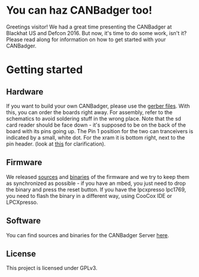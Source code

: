# You can haz CANBadger too!
Greetings visitor! We had a great time presenting the CANBadger at Blackhat US and Defcon 2016. But now, it's time to do some work, isn't it?
Please read along for information on how to get started with your CANBadger.
# Getting started
## Hardware
If you want to build your own CANBadger, please use the [gerber files](https://github.com/Gutenshit/CANBadger). With this, you can order the boards right away.
For assembly, refer to the schematics to avoid soldering stuff in the wrong place.
Note that the sd card reader should be face down - it's supposed to be on the back of the board with its pins going up.
The Pin 1 position for the two can tranceivers is indicated by a small, white dot. For the xram it is bottom right, next to the pin header. (look at [this](https://github.com/Gutenshit/CANBadger/blob/master/CANBadger%20V0.2%20Board%20Layout.pdf) for clarification).
## Firmware
We released [sources](https://github.com/Gutenshit/CANBadger/tree/master/firmware) and [binaries]() of the firmware and we try to keep them as synchronized as possible - if you have an mbed, you just need to drop the binary and press the reset button.
If you have the lpcxpresso lpc1769, you need to flash the binary in a different way, using CooCox IDE or LPCXpresso.
## Software
You can find sources and binaries for the CANBadger Server [here](https://github.com/Gutenshit/CANBadger-Server).
## License
This project is licensed under GPLv3.
